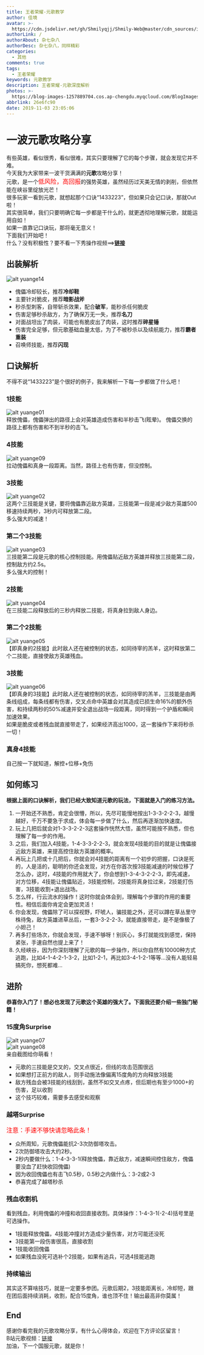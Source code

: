 ```yaml
---
title: 王者荣耀-元歌教学
author: 佳境
avatar: >-
  https://cdn.jsdelivr.net/gh/Shmilyqjj/Shmily-Web@master/cdn_sources/img/custom/avatar.jpg
authorLink: /
authorAbout: 杂七杂八
authorDesc: 杂七杂八，同样精彩
categories:
  - 其他
comments: true
tags:
  - 王者荣耀
keywords: 元歌教学
description: 王者荣耀-元歌深度解析
photos: >-
  https://blog-images-1257889704.cos.ap-chengdu.myqcloud.com/BlogImages/Others/YuanGeTeach/yuange-cover.jpg
abbrlink: 26e6fc90
date: 2019-11-03 23:05:06
---
```

# 一波元歌攻略分享  
有些英雄，看似很秀，看似很难，其实只要理解了它的每个步骤，就会发现它并不难。  
今天我为大家带来一波干货满满的**元歌**攻略分享！  
元歌，是一个<font size="3" color="red">低风险，高回报</font>的强势英雄，虽然经历过天美无情的剥削，但依然能在峡谷里绽放光芒！  
很多玩家一看到元歌，就想起那个口诀“1433223”，但如果只会记口诀，那就Out啦！  
其实很简单，我们只要明确它每一步都是干什么的，就更透彻地理解元歌，就能运用自如！  
如果一直靠记口诀玩，那将毫无意义！  
下面我们开始吧！  
什么？没有积极性？要不看一下秀操作视频==>**[链接](https://www.bilibili.com/video/av89430839/)**  

## 出装解析  
![alt yuange14](https://blog-images-1257889704.cos.ap-chengdu.myqcloud.com/BlogImages/Others/YuanGeTeach/yuange14.jpg)  
* 傀儡冷却较长，推荐**冷却鞋**
* 主要针对脆皮，推荐**暗影战斧**
* 秒杀型刺客，自带斩杀效果，配合**破军**，能秒杀任何脆皮
* 伤害足够秒杀敌方，为了确保万无一失，推荐**名刀**
* 对面战坦出了肉装，可能也有脆皮出了肉装，这时推荐**碎星锤**
* 伤害完全足够，但元歌基础血量太低，为了不被秒杀以及续航能力，推荐**霸者重装**
* 召唤师技能，推荐**闪现**

## 口诀解析  
不得不说“1433223”是个很好的例子，我来解析一下每一步都做了什么吧！  

### 1技能  
![alt yuange01](https://blog-images-1257889704.cos.ap-chengdu.myqcloud.com/BlogImages/Others/YuanGeTeach/yuange01.jpg)  
释放傀儡，傀儡弹出的路径上会对英雄造成伤害和半秒击飞(眩晕)。 傀儡交换的路径上都有伤害和不到半秒的击飞。

### 4技能  
![alt yuange09](https://blog-images-1257889704.cos.ap-chengdu.myqcloud.com/BlogImages/Others/YuanGeTeach/yuange09.jpg)  
拉动傀儡和真身一段距离。当然，路径上也有伤害，但没控制。

### 3技能  
![alt yuange02](https://blog-images-1257889704.cos.ap-chengdu.myqcloud.com/BlogImages/Others/YuanGeTeach/yuange02.jpg)  
这两个三技能是关键，要将傀儡靠近敌方英雄，三技能第一段是减少敌方英雄500移速持续两秒，3秒内可释放第二段。  
多么强大的减速！

### 第二个3技能  
![alt yuange03](https://blog-images-1257889704.cos.ap-chengdu.myqcloud.com/BlogImages/Others/YuanGeTeach/yuange03.jpg)  
三技能第二段是元歌的核心控制技能。用傀儡贴近敌方英雄并释放三技能第二段，控制敌方约2.5s。  
多么强大的控制！

### 2技能  
![alt yuange04](https://blog-images-1257889704.cos.ap-chengdu.myqcloud.com/BlogImages/Others/YuanGeTeach/yuange04.jpg)  
在三技能二段释放后的三秒内释放二技能，将真身拉到敌人身边。

### 第二个2技能  
![alt yuange05](https://blog-images-1257889704.cos.ap-chengdu.myqcloud.com/BlogImages/Others/YuanGeTeach/yuange05.jpg)  
【即真身的2技能】此时敌人还在被控制的状态，如同待宰的羔羊，这时释放第二个二技能，直接使敌方英雄残血。

### 3技能  
![alt yuange06](https://blog-images-1257889704.cos.ap-chengdu.myqcloud.com/BlogImages/Others/YuanGeTeach/yuange06.jpg)  
【即真身的3技能】此时敌人还在被控制的状态，如同待宰的羔羊，三技能是由两条线组成，每条线都有伤害，交叉点命中英雄会对其造成已损生命16%的额外伤害，和持续两秒的50%减速并安全退出战场一段距离，同时得到一个护盾和瞬间加速效果。  
如果是脆皮或者残血就直接带走了，如果经济高出1000，这一套操作下来将秒杀一切！

### 真身4技能 
自己按一下就知道，解控+位移+免伤

## 如何练习  
**根据上面的口诀解析，我们已经大致知道元歌的玩法，下面就是入门的练习方法。**  
1. 一开始还不熟悉，肯定会很懵，所以，先尽可能慢地按出1-3-3-2-2-3，越慢越好，千万不要急于求成，体会每一步做了什么，然后再逐渐加快速度。  
2. 玩上几把后就会对1-3-3-2-2-3这套操作恍然大悟，虽然可能按不熟悉，但也理解了每一步的作用。  
3. 之后，我们加入4技能，1-4-3-3-2-2-3，就会发现4技能的目的就是让傀儡接近敌方英雄，来提高控住敌方英雄的概率。  
4. 再玩上几把或十几把后，你就会对4技能的距离有一个初步的把握，口诀是死的，人是活的，聪明的你还会发现，对方在你首次按3技能减速的时候位移了怎么办，这时，4技能的作用就大了，你会想到1-3-4-3-2-2-3，即先减速，对方位移，4技能让傀儡贴近，3技能控制，2技能将真身拉过来，2技能打伤害，3技能收割+退出战场。  
5. 怎么样，行云流水的操作！这时你就会体会到，理解每个步骤的作用的重要性。相信后面你肯定会更加灵活！  
6. 你会发现，傀儡除了可以探视野，吓唬人，骗技能之外，还可以蹲在草丛里守株待兔，敌方英雄进草丛后，一套3-3-2-2-3，就能直接带走，是不是像极了小妲己！  
7. 再多打些场次，你就会发现，手速不够呀！别灰心，多打就能找到感觉，保持紧张，手速自然也提上来了！  
8. 久经峡谷，因为你深刻理解了元歌的每一步操作，所以你自然有10000种方式逃跑，比如4-1-4-2-1-3-2，比如1-2-1，再比如3-4-1-2-1等等...没有人能轻易搞死你，想死都难...  

## 进阶  
**恭喜你入门了！想必也发现了元歌这个英雄的强大了。下面我还要介绍一些独门秘籍！**

### 15度角Surprise  
![alt yuange07](https://blog-images-1257889704.cos.ap-chengdu.myqcloud.com/BlogImages/Others/YuanGeTeach/yuange07.JPG)  
![alt yuange08](https://blog-images-1257889704.cos.ap-chengdu.myqcloud.com/BlogImages/Others/YuanGeTeach/yuange08.JPG)  
亲自截图给你萌看！  
* 元歌的三技能是交叉的，交叉点很近，但线的攻击范围很远  
* 如果想打正前方的敌人，则手动施法像偏离15度角的方向释放3技能
* 敌方残血会被3技能的线刮到，虽然不如交叉点疼，但后期也有至少1000+的伤害，足以收割  
* 这个技巧较难，需要多去感受和观察


### 越塔Surprise
<font size="3" color="red">注意：手速不够快请忽略此条！</font>  
* 众所周知，元歌傀儡能抗2-3次防御塔攻击。
* 2次防御塔攻击大约2秒。
* 2秒内要做什么：1-4-3-3-1(释放傀儡，靠近敌方，减速瞬间控住敌方，傀儡要没血了赶快收回傀儡)
* 因为收回傀儡也有击飞0.5秒，0.5秒之内做什么：3-2或2-3
* 恭喜完成了越塔秒杀


### 残血收割机  
看到残血，利用傀儡的冲撞和收回直接收割。具体操作：1-4-3-1(-2-4)括号里是可选操作。  
* 1技能释放傀儡，4技能冲撞对方造成少量伤害，对方可能还没死
* 3技能第一段伤害很高，直接收割
* 1技能收回傀儡
* 如果残血没死可选补个2技能，如果有追兵，可选4技能逃跑


### 持续输出
其实这不算啥技巧，就是一定要多参团。元歌后期2，3技能距离长，冷却短，跟在团后面持续消耗，收割，配合15度角，谁也顶不住！输出最高非你莫属！


## End
感谢你看完我的元歌攻略分享，有什么心得体会，欢迎在下方评论区留言！  
B站元歌视频：[链接](https://www.bilibili.com/video/av89430839/)  
加油，下一个国服元歌，就是你！